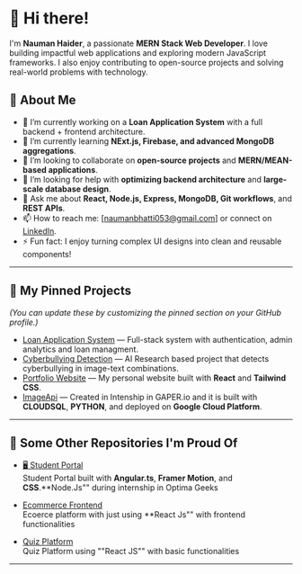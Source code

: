 # 👋 Hi there!

I'm **Nauman Haider**, a passionate **MERN Stack Web Developer**. I love building impactful web applications and exploring modern JavaScript frameworks. I also enjoy contributing to open-source projects and solving real-world problems with technology.

## 🔎 About Me

- 🔭 I’m currently working on a **Loan Application System** with a full backend + frontend architecture.
- 🌱 I’m currently learning **NExt.js, Firebase, and advanced MongoDB aggregations**.
- 👯 I’m looking to collaborate on **open-source projects** and **MERN/MEAN-based applications**.
- 🤔 I’m looking for help with **optimizing backend architecture** and **large-scale database design**.
- 💬 Ask me about **React, Node.js, Express, MongoDB, Git workflows**, and **REST APIs**.
- 📫 How to reach me: [naumanbhatti053@gmail.com] or connect on [LinkedIn]([https://www.linkedin.com/in/your-link](https://www.linkedin.com/in/nauman-haider-97872a228/)).
- ⚡ Fun fact: I enjoy turning complex UI designs into clean and reusable components!

---

## 📌 My Pinned Projects

_(You can update these by customizing the pinned section on your GitHub profile.)_

- [Loan Application System](https://github.com/MateenShahbaz/Laon-App-.git) — Full-stack system with authentication, admin analytics and loan managment.
- [Cyberbullying Detection](https://github.com/weirdrebel/CyberLens.git) — AI Research based project that detects cyberbullying in image-text combinations.
- [Portfolio Website](https://github.com/your-username/portfolio-site) — My personal website built with **React** and **Tailwind CSS**.
- [ImageApi](https://github.com/howarang5s/Project_Image_APi.git) — Created in Intenship in GAPER.io and it is built with **CLOUDSQL**, **PYTHON**, and deployed on **Google Cloud Platform**. 

---

## 🧠 Some Other Repositories I'm Proud Of

- [🖥️ Student Portal](https://github.com/howarang5s/Student_Portal.git)  
  Student Portal built with **Angular.ts**, **Framer Motion**, and **CSS**.**Node.Js"" during internship in Optima Geeks

- [Ecommerce Frontend](https://github.com/howarang5s/Ecommerce_React.git)  
  Ecoerce platform with just using **React Js"" with frontend functionalities

- [Quiz Platform](https://github.com/howarang5s/Quiz-Platform.git)  
  Quiz Platform using ""React JS"" with basic functionalities

---



